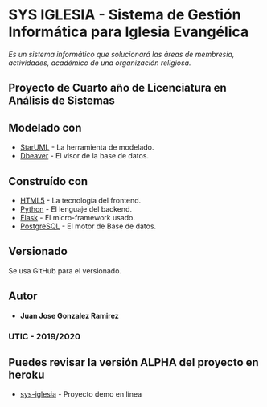 # SYS IGLESIA - Sistema de Gestión Informática para Iglesia Evangélica
_Es un sistema informático que solucionará las áreas de membresía, actividades, académico de una organización religiosa._

## Proyecto de Cuarto año de Licenciatura en Análisis de Sistemas

## Modelado con
* [StarUML](http://staruml.io/) - La herramienta de modelado.
* [Dbeaver](https://dbeaver.io/) - El visor de la base de datos.

## Construído con 
* [HTML5]() - La tecnología del frontend.
* [Python](https://www.python.org/) - El lenguaje del backend.
* [Flask](https://palletsprojects.com/p/flask/) - El micro-framework usado.
* [PostgreSQL](https://www.postgresql.org) - El motor de Base de datos.

## Versionado
Se usa GitHub para el versionado.

## Autor 
* **Juan Jose Gonzalez Ramirez**

### UTIC - 2019/2020

## Puedes revisar la versión ALPHA del proyecto en heroku
* [sys-iglesia](https://sys-iglesia.herokuapp.com/) - Proyecto demo en línea